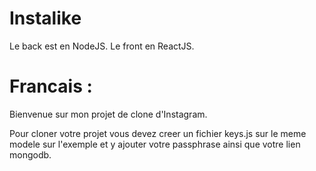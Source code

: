 # Instalike

Le back est en NodeJS.
Le front en ReactJS.

# Francais :
Bienvenue sur mon projet de clone d'Instagram.

Pour cloner votre projet vous devez creer un fichier keys.js sur le meme modele sur l'exemple et y ajouter votre passphrase ainsi que votre lien mongodb.